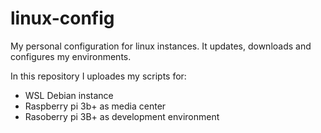 # linux-config
My personal configuration for linux instances. It updates, downloads and configures my environments.

In this repository I uploades my scripts for:

* WSL Debian instance
* Raspberry pi 3b+ as media center
* Rasoberry pi 3B+ as development environment
